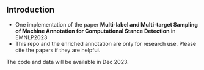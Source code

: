 ## Introduction
* One implementation of the paper __Multi-label and Multi-target Sampling of Machine Annotation for Computational Stance Detection__ in EMNLP2023 <br>
* This repo and the enriched annotation are only for research use. Please cite the papers if they are helpful. <br>

The code and data will be available in Dec 2023.
